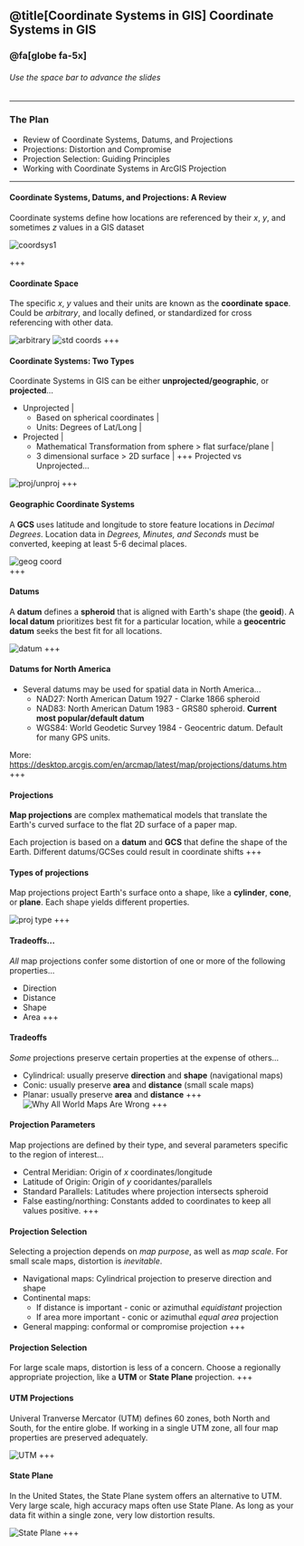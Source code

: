 @title[Coordinate Systems in GIS]
Coordinate Systems in GIS
-------------------------------
### @fa[globe fa-5x]

###### Use the space bar to advance the slides
---
### The Plan

- Review of Coordinate Systems, Datums, and Projections
- Projections: Distortion and Compromise
- Projection Selection: Guiding Principles
- Working with Coordinate Systems in ArcGIS Projection
---
#### Coordinate Systems, Datums, and Projections: A Review
Coordinate systems define how locations are referenced by their *x*, *y*, and sometimes *z* values in a GIS dataset

![coordsys1](images/coordsys1.jpg)

+++
#### Coordinate Space

The specific *x*, *y* values and their units are known as the **coordinate space**. Could be *arbitrary*, and locally defined, or standardized for cross referencing with other data. 

![arbitrary](images/coordspace.jpg)
![std coords](images/std_coords.jpg)
+++
#### Coordinate Systems: Two Types

Coordinate Systems in GIS can be either **unprojected/geographic**, or **projected**...

- Unprojected |
    - Based on spherical coordinates |
	- Units: Degrees of Lat/Long |
- Projected |
    - Mathematical Transformation from sphere > flat surface/plane |
	- 3 dimensional surface > 2D surface |
+++
Projected vs Unprojected...

![proj/unproj](images/proj_unproj.jpg)
+++
#### Geographic Coordinate Systems
A **GCS** uses latitude and longitude to store feature locations in *Decimal Degrees*. Location data in *Degrees, Minutes, and Seconds* must be converted, keeping	 at least 5-6 decimal places. 
	
![geog coord](images/geog_coord.jpg)	
+++
#### Datums

A **datum** defines a **spheroid** that is aligned with Earth's shape (the **geoid**). A **local datum** prioritizes best fit for a particular location, while a **geocentric datum** seeks the best fit for all locations. 

![datum](images/datum.jpg)
+++
#### Datums for North America
- Several datums may be used for spatial data in North America...
    - NAD27: North American Datum 1927 - Clarke 1866 spheroid
    - NAD83: North American Datum 1983 - GRS80 spheroid. **Current most popular/default datum**
    - WGS84: World Geodetic Survey 1984 - Geocentric datum. Default for many GPS units.

More: https://desktop.arcgis.com/en/arcmap/latest/map/projections/datums.htm
+++
#### Projections
**Map projections** are complex mathematical models that translate the Earth's curved surface to the flat 2D surface of a paper map. 

Each projection is based on a **datum** and **GCS** that define the shape of the Earth. Different datums/GCSes could result in coordinate shifts
+++
#### Types of projections
Map projections project Earth's surface onto a shape, like a **cylinder**, **cone**, or **plane**. Each shape yields different properties. 

![proj type](images/proj_types.jpg)
+++
#### Tradeoffs...
*All* map projections confer some distortion of one or more of the following properties...

- Direction
- Distance
- Shape
- Area
+++
#### Tradeoffs
*Some* projections preserve certain properties at the expense of others...

- Cylindrical: usually preserve **direction** and **shape** (navigational maps)
- Conic: usually preserve **area** and **distance** (small scale maps)
- Planar: usually preserve **area** and **distance**
+++
![Why All World Maps Are Wrong](https://www.youtube.com/embed/kIID5FDi2JQ)
+++
#### Projection Parameters
Map projections are defined by their type, and several parameters specific to the region of interest...

- Central Meridian: Origin of *x* coordinates/longitude
- Latitude of Origin: Origin of *y* cooridantes/parallels
- Standard Parallels: Latitudes where projection intersects spheroid
- False easting/northing: Constants added to coordinates to keep all values positive. 
+++
#### Projection Selection
Selecting a projection depends on *map purpose*, as well as *map scale*. For small scale maps, distortion is *inevitable*. 

- Navigational maps: Cylindrical projection to preserve direction and shape
- Continental maps: 
    - If distance is important - conic or azimuthal *equidistant* projection
    - If area more important - conic or azimuthal *equal area* projection
- General mapping: conformal or compromise projection
+++
#### Projection Selection

For large scale maps, distortion is less of a concern. Choose a regionally appropriate projection, like a **UTM** or **State Plane** projection. 
+++
#### UTM Projections
Univeral Tranverse Mercator (UTM) defines 60 zones, both North and South, for the entire globe. If working in a single UTM zone, all four map properties are preserved adequately. 

![UTM](images/utm.jpg)
+++
#### State Plane
In the United States, the State Plane system offers an alternative to UTM. Very large scale, high accuracy maps often use State Plane. As long as your data fit within a single zone, very low distortion results. 

![State Plane](images/stateplane.jpg)
+++




